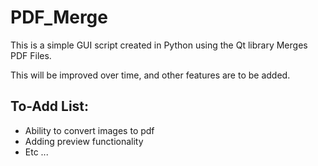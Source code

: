 # PDF_Merge
This is a simple GUI script created in Python using the Qt library Merges PDF Files.

This will be improved over time, and other features are to be added.

## To-Add List:
+ Ability to convert images to pdf
+ Adding preview functionality
+ Etc ...
